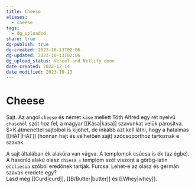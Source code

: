 ```yaml
---
title: Cheese
aliases:
  - cheese
tags:
  - dg_uploaded
share: true
dg-publish: true
dg-created: 2023-10-13T02:06
dg-updated: 2023-10-13T02:06
dg_upload_status: Vercel and Netlify done
date created: 2022-12-14
date modified: 2023-10-13
---
```


# Cheese

Sajt. Az angol `cheese` és német `käse` mellett Tóth Alfréd egy rét nyelvű `chaschöl` szót hoz fel, a magyar [[Kása\|kása]] szavunkat velük párosítva. S>K átmenettel sajtolból is kijöhet, de inkább azt kell látni, hogy a hatalmas [[HAT\|HAT]] (honnan hajt és vélhetően sajt) szócsoporthoz tartoznak e szavak.  

A sajt általában ék alakúra van vágva. A templomok csúcsa is ék (az égbe). A hasonló alakú olasz `chiesa` = templom szót viszont a görög-latin `eccliesia` szóból eredőnek tartják. Furcsa. Lehet-e az olasz és germán szavak eredete egy?  
Lásd még [[Curd\|curd]], [[B/Butter\|butter]] és [[Whey\|whey]]. 
